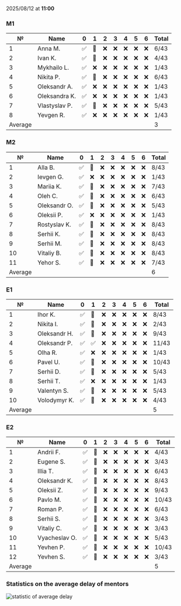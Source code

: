 2025/08/12 at **11:00**
### M1
|№|Name|0|1|2|3|4|5|6|Total|
|-----|-----|-----|-----|-----|-----|-----|-----|-----|-----|
|1|Anna M.|✅|🔄|❌|❌|❌|❌|❌|6/43|
|2|Ivan K.|✅|🔄|❌|❌|❌|❌|❌|4/43|
|3|Mykhailo L.|✅|❌|❌|❌|❌|❌|❌|1/43|
|4|Nikita P.|✅|🔄|❌|❌|❌|❌|❌|6/43|
|5|Oleksandr A.|✅|❌|❌|❌|❌|❌|❌|1/43|
|6|Oleksandra K.|✅|❌|❌|❌|❌|❌|❌|1/43|
|7|Vlastyslav P.|✅|🔄|❌|❌|❌|❌|❌|5/43|
|8|Yevgen R.|✅|❌|❌|❌|❌|❌|❌|1/43|
|Average|||||||||3|
### M2
|№|Name|0|1|2|3|4|5|6|Total|
|-----|-----|-----|-----|-----|-----|-----|-----|-----|-----|
|1|Alla B.|✅|🔄|❌|❌|❌|❌|❌|8/43|
|2|Ievgen G.|✅|❌|❌|❌|❌|❌|❌|1/43|
|3|Mariia K.|✅|🔄|❌|❌|❌|❌|❌|7/43|
|4|Oleh C.|✅|🔄|❌|❌|❌|❌|❌|6/43|
|5|Oleksandr O.|✅|🔄|❌|❌|❌|❌|❌|5/43|
|6|Oleksii P.|✅|❌|❌|❌|❌|❌|❌|1/43|
|7|Rostyslav K.|✅|🔄|❌|❌|❌|❌|❌|8/43|
|8|Serhii K.|✅|🔄|❌|❌|❌|❌|❌|8/43|
|9|Serhii M.|✅|🔄|❌|❌|❌|❌|❌|8/43|
|10|Vitaliy B.|✅|🔄|❌|❌|❌|❌|❌|8/43|
|11|Yehor S.|✅|🔄|❌|❌|❌|❌|❌|7/43|
|Average|||||||||6|
### E1
|№|Name|0|1|2|3|4|5|6|Total|
|-----|-----|-----|-----|-----|-----|-----|-----|-----|-----|
|1|Ihor K.|✅|🔄|❌|❌|❌|❌|❌|8/43|
|2|Nikita I.|✅|🔄|❌|❌|❌|❌|❌|2/43|
|3|Oleksandr H.|✅|🔄|❌|❌|❌|❌|❌|9/43|
|4|Oleksandr P.|✅|✅|❌|❌|❌|❌|❌|11/43|
|5|Olha R.|✅|❌|❌|❌|❌|❌|❌|1/43|
|6|Pavel U.|✅|🔄|❌|❌|❌|❌|❌|10/43|
|7|Serhii D.|✅|🔄|❌|❌|❌|❌|❌|5/43|
|8|Serhii T.|✅|❌|❌|❌|❌|❌|❌|1/43|
|9|Valentyn S.|✅|🔄|❌|❌|❌|❌|❌|5/43|
|10|Volodymyr K.|✅|🔄|❌|❌|❌|❌|❌|4/43|
|Average|||||||||5|
### E2
|№|Name|0|1|2|3|4|5|6|Total|
|-----|-----|-----|-----|-----|-----|-----|-----|-----|-----|
|1|Andrii F.|✅|🔄|❌|❌|❌|❌|❌|4/43|
|2|Eugene S.|✅|🔄|❌|❌|❌|❌|❌|3/43|
|3|Illia T.|✅|🔄|❌|❌|❌|❌|❌|6/43|
|4|Oleksandr K.|✅|🔄|❌|❌|❌|❌|❌|8/43|
|5|Oleksii Z.|✅|🔄|❌|❌|❌|❌|❌|9/43|
|6|Pavlo M.|✅|🔄|❌|❌|❌|❌|❌|10/43|
|7|Roman P.|✅|🔄|❌|❌|❌|❌|❌|6/43|
|8|Serhii S.|✅|🔄|❌|❌|❌|❌|❌|3/43|
|9|Vitaliy C.|✅|🔄|❌|❌|❌|❌|❌|3/43|
|10|Vyacheslav O.|✅|🔄|❌|❌|❌|❌|❌|5/43|
|11|Yevhen P.|✅|🔄|❌|❌|❌|❌|❌|10/43|
|12|Yevhen S.|✅|🔄|❌|❌|❌|❌|❌|3/43|
|Average|||||||||5|

### Statistics on the average delay of mentors
![statistic of average delay](https://docs.google.com/spreadsheets/d/e/2PACX-1vTRGxaJWiz7gJtvcjwtHPyyd5ju-BPGGEvp5XTIwGS92XWrY8xHYajrexYFqIVDSJIX7LGb8XaB6X3S/pubchart?oid=1439917493&format=image)

